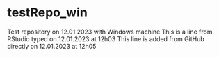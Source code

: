 # testRepo_win
Test repository on 12.01.2023 with Windows machine
This is a line from RStudio typed on 12.01.2023 at 12h03
This line is added from GitHub directly on 12.01.2023 at 12h05
